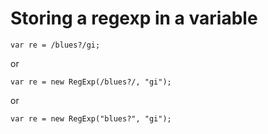 # Storing a regexp in a variable

    var re = /blues?/gi;

or

    var re = new RegExp(/blues?/, "gi");

or

    var re = new RegExp("blues?", "gi");
